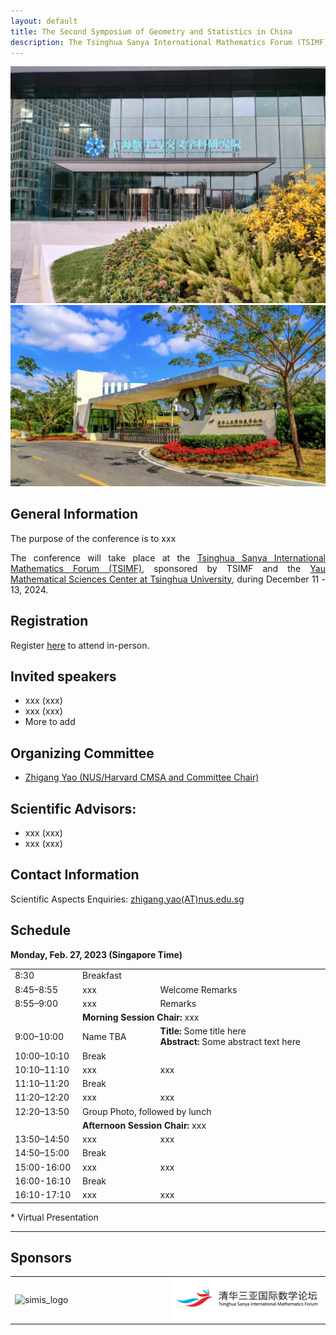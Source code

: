 ```yaml
---
layout: default
title: The Second Symposium of Geometry and Statistics in China
description: The Tsinghua Sanya International Mathematics Forum (TSIMF) <br> Sanya December 11 - 13, 2024 (tentatively)
---
```

![tour](./pic/simis-tour-2.jpg)
![tour](./pic/tsimf-tour.png)

## General Information
 <p style="text-align:justify;">
 The purpose of the conference is to xxx
 </p>


 <p style="text-align:justify;">
The conference will take place at the <a href="http://www.tsimf.cn/">Tsinghua Sanya International Mathematics Forum (TSIMF)</a>, sponsored by TSIMF and the <a href="https://ymsc.tsinghua.edu.cn/en/">Yau Mathematical Sciences Center at Tsinghua University</a>, during December 11 - 13, 2024.
 </p>

## Registration
Register [here](URL-TBA) to attend in-person.
## Invited speakers 
* xxx (xxx)
* xxx (xxx)
* More to add

## Organizing Committee
* [Zhigang Yao (NUS/Harvard CMSA and Committee Chair)](https://zhigang-yao.github.io/)

## Scientific Advisors: 
* xxx (xxx)
* xxx (xxx)
  
## Contact Information
Scientific Aspects Enquiries: <a href="mailto:zhigang.yao@nus.edu.sg">zhigang.yao(AT)nus.edu.sg</a>

## Schedule

<p><strong>Monday, Feb. 27, 2023 (Singapore Time)</strong></p>

<table width="850">
<tbody>
<tr>
  <td width="150">8:30</td>
  <td colspan="2" >Breakfast</td>
</tr>
<tr>
  <td width="150">8:45–8:55</td>
  <td width="200">xxx</td>
  <td width="500">Welcome Remarks</td>
</tr>
<tr>
  <td width="150">8:55–9:00</td>
  <td width="200">xxx</td>
  <td width="500">Remarks</td>
</tr>
<tr>
  <td width="150"></td>
  <td colspan="2"> <strong>Morning Session Chair:</strong> xxx</td>
</tr>
<tr>
  <td width="150">9:00–10:00</td>
  <td width="200">Name TBA</td>
  <td width="500"><strong>Title:</strong> Some title here<br>
  <strong>Abstract:</strong> Some abstract text here</td>
</tr>
<tr>
  <td width="150">10:00–10:10</td>
  <td colspan="2">Break</td>
</tr>
<tr>
  <td width="150">10:10–11:10</td>
  <td width="200">xxx</td>
  <td width="500">xxx</td>
</tr>
<tr>
  <td width="150">11:10–11:20</td>
  <td colspan="2">Break</td>
</tr>
<tr>
  <td width="150">11:20–12:20</td>
  <td width="200">xxx</td>
  <td width="500">xxx</td>
</tr>
<tr>
  <td width="150"> 12:20–13:50</td>
  <td colspan="2">Group Photo, followed by lunch</td>
</tr>
<tr>
  <td width="00"></td>
  <td colspan="2"> <strong>Afternoon Session Chair:</strong> xxx</td>
</tr>
<tr>
  <td width="150">13:50–14:50</td>
  <td width="200">xxx</td>
  <td width="500">xxx</td>
</tr>
<tr>
  <td width="150">14:50–15:00</td>
  <td colspan="2">Break</td>
</tr>
<tr>
  <td width="150">15:00-16:00</td>
  <td width="200">xxx</td>
  <td width="500">xxx</td>
</tr>
<tr>
  <td width="150">16:00-16:10</td>
  <td colspan="2">Break</td>
</tr>
<tr>
  <td width="150">16:10-17:10</td>
  <td width="200">xxx</td>
  <td width="500">xxx</td>
</tr>
</tbody>
</table>

<p>* Virtual Presentation</p>
<hr />



## Sponsors
<!-- ![yanqi](./pic/yanqi_small.png)
![ymsc](./pic/yanqi_small.png) -->

<table>
<tr>
<td width="50%"><img src="./pic/simis-log.png" alt="simis_logo" width="100%"></td>
<td width="50%"><img src="./pic/tsimf.png" alt="tsimf_logo" width="100%"></td>
</tr>
</table>